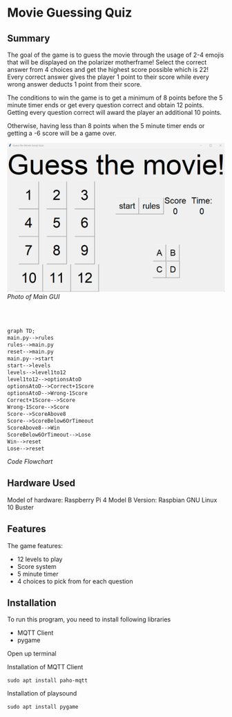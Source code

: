 # Movie Guessing Quiz
## Summary
The goal of the game is to guess the movie through the usage of 2-4 emojis that will be displayed on the polarizer motherframe! 
Select the correct answer from 4 choices and get the highest score possible which is 22! Every correct answer gives the player 1 point to their score while every wrong answer deducts 1 point from their score.

The conditions to win the game is to get a minimum of 8 points before the 5 minute timer ends or get every question correct and obtain 12 points. Getting every question correct will award the player an additional 10 points.

Otherwise, having less than 8 points when the 5 minute timer ends or getting a -6 score will be a game over.

![Main GUI](/Images/GUI.png)
_Photo of Main GUI_

<br>
<br>

```mermaid
graph TD;
main.py-->rules
rules-->main.py
reset-->main.py
main.py-->start
start-->levels
levels-->level1to12
level1to12-->optionsAtoD
optionsAtoD-->Correct+1Score
optionsAtoD-->Wrong-1Score
Correct+1Score-->Score
Wrong-1Score-->Score
Score-->ScoreAbove8
Score-->ScoreBelow6OrTimeout
ScoreAbove8-->Win
ScoreBelow6OrTimeout-->Lose
Win-->reset
Lose-->reset
```
_Code Flowchart_

## Hardware Used
Model of hardware: Raspberry Pi 4 Model B
Version: Raspbian GNU Linux 10 Buster

## Features
The game features:
- 12 levels to play
- Score system
- 5 minute timer
- 4 choices to pick from for each question

## Installation

To run this program, you need to install following libraries
- MQTT Client
- pygame 

Open up terminal

Installation of MQTT Client
```
sudo apt install paho-mqtt
```

Installation of playsound
```
sudo apt install pygame
```

## 
